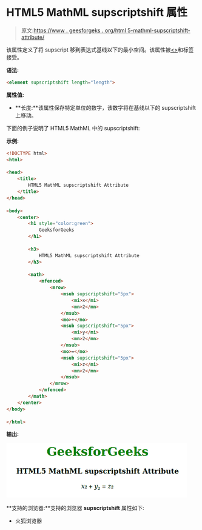 # HTML5 MathML supscriptshift 属性

> 原文:[https://www . geesforgeks . org/html 5-mathml-supscriptshift-attribute/](https://www.geeksforgeeks.org/html5-mathml-supscriptshift-attribute/)

该属性定义了将 supscript 移到表达式基线以下的最小空间。该属性被[<>](https://www.geeksforgeeks.org/html5-mathml-mmultiscripts-tag/)[<msub>](https://www.geeksforgeeks.org/html5-mathml-msub-tag/)和[<msub up>](https://www.geeksforgeeks.org/html5-mathml-msubsup-tag/)标签接受。

**语法:**

```html
<element supscriptshift length="length">
```

**属性值:**

*   **长度:**该属性保存特定单位的数字，该数字将在基线以下的 supscriptshift 上移动。

下面的例子说明了 HTML5 MathML 中的 supscriptshift:

**示例:**

```html
<!DOCTYPE html>
<html>

<head>
    <title>
        HTML5 MathML supscriptshift Attribute
    </title>
</head>

<body>
    <center>
        <h1 style="color:green">
            GeeksforGeeks
        </h1>

        <h3>
            HTML5 MathML supscriptshift Attribute
        </h3>

        <math>
            <mfenced>
                <mrow>
                    <msub supscriptshift="5px">
                        <mi>x</mi>
                        <mn>2</mn>
                    </msub>
                    <mo>+</mo>
                    <msub supscriptshift="5px">
                        <mi>y</mi>
                        <mn>2</mn>
                    </msub>
                    <mo>=</mo>
                    <msub supscriptshift="5px">
                        <mi>z</mi>
                        <mn>2</mn>
                    </msub>
                </mrow>
            </mfenced>
        </math>
    </center>
</body>

</html>     
```

**输出:**

![](img/323965f1608d76d399e980b6cc54cc3b.png)

**支持的浏览器:**支持的浏览器 **supscriptshift** 属性如下:

*   火狐浏览器